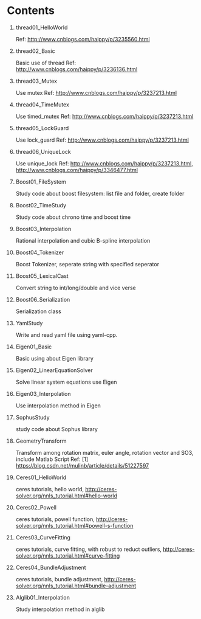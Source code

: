 # Contents

1. thread01_HelloWorld

    Ref: http://www.cnblogs.com/haippy/p/3235560.html
1. thread02_Basic

    Basic use of thread
    Ref: http://www.cnblogs.com/haippy/p/3236136.html
1. thread03_Mutex

    Use mutex
    Ref: http://www.cnblogs.com/haippy/p/3237213.html
1. thread04_TimeMutex

    Use timed_mutex
    Ref: http://www.cnblogs.com/haippy/p/3237213.html
1. thread05_LockGuard

    Use lock_guard
    Ref: http://www.cnblogs.com/haippy/p/3237213.html
1. thread06_UniqueLock

    Use unique_lock
    Ref: http://www.cnblogs.com/haippy/p/3237213.html, http://www.cnblogs.com/haippy/p/3346477.html


1. Boost01_FileSystem

    Study code about boost filesystem: list file and folder, create folder
1. Boost02_TimeStudy

    Study code about chrono time and boost time
1. Boost03_Interpolation

    Rational interpolation and cubic B-spline interpolation
1. Boost04_Tokenizer

    Boost Tokenizer, seperate string with specified seperator
1. Boost05_LexicalCast

    Convert string to int/long/double and vice verse
1. Boost06_Serialization

    Serialization class



1. YamlStudy

    Write and read yaml file using yaml-cpp.

1. Eigen01_Basic

    Basic using about Eigen library
1. Eigen02_LinearEquationSolver

    Solve linear system equations use Eigen
1. Eigen03_Interpolation

    Use interpolation method in Eigen


1. SophusStudy

    study code about Sophus library


1. GeometryTransform

    Transform among rotation matrix, euler angle, rotation vector and SO3, include Matlab Script
    Ref: [1] https://blog.csdn.net/mulinb/article/details/51227597


1. Ceres01_HelloWorld

    ceres tutorials, hello world, http://ceres-solver.org/nnls_tutorial.html#hello-world
1. Ceres02_Powell

    ceres tutorials, powell function, http://ceres-solver.org/nnls_tutorial.html#powell-s-function
1. Ceres03_CurveFitting

    ceres tutorials, curve fitting, with robust to reduct outliers, http://ceres-solver.org/nnls_tutorial.html#curve-fitting
1. Ceres04_BundleAdjustment

    ceres tutorials, bundle adjustment, http://ceres-solver.org/nnls_tutorial.html#bundle-adjustment

1. Alglib01_Interpolation

    Study interpolation method in alglib


